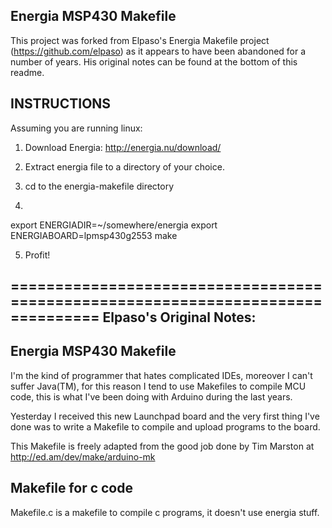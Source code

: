 Energia MSP430 Makefile
-----------------------

This project was forked from Elpaso's Energia Makefile project (https://github.com/elpaso) as it appears to have been abandoned for
a number of years. His original notes can be found at the bottom of this
readme.

INSTRUCTIONS
------------
Assuming you are running linux:

1. Download Energia:
  http://energia.nu/download/

2. Extract energia file to a directory of your choice.

3. cd to the energia-makefile directory  

4.
 export ENERGIADIR=~/somewhere/energia
 export ENERGIABOARD=lpmsp430g2553
 make

5. Profit!


================================================================================
Elpaso's Original Notes:
-----------------------

Energia MSP430 Makefile
-----------------------

I'm the kind of programmer that hates complicated IDEs, moreover I can't suffer Java(TM), for this reason I tend to use Makefiles to compile MCU code, this is what I've been doing with Arduino during the last years.

Yesterday I received this new Launchpad board and the very first thing I've done was to write a Makefile to compile and upload programs to the board.

This Makefile is freely adapted from the good job done by Tim Marston at http://ed.am/dev/make/arduino-mk

Makefile for c code
-------------------

Makefile.c is a makefile to compile c programs, it doesn't use energia stuff.
